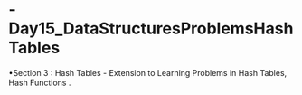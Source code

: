 # -Day15_DataStructuresProblemsHashTables
•Section 3 : Hash Tables - Extension to Learning Problems in Hash Tables, Hash Functions .

